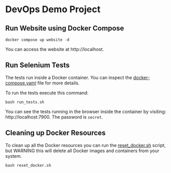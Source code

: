 # DevOps Demo Project

## Run Website using Docker Compose
```
docker compose up website -d
```

You can access the website at http://localhost.

## Run Selenium Tests
The tests run inside a Docker container. You can inspect the [docker-compose.yaml](./docker-compose.yaml) file for more details.

To run the tests execute this command:
```
bash run_tests.sh
```

You can see the tests running in the browser inside the container by visiting: http://localhost:7900. The password is `secret`.

## Cleaning up Docker Resources
To clean up all the Docker resources you can run the [reset_docker.sh](./reset_docker.sh) script, but WARNING this will delete all Docker images and containers from your system.

```
bash reset_docker.sh
```
